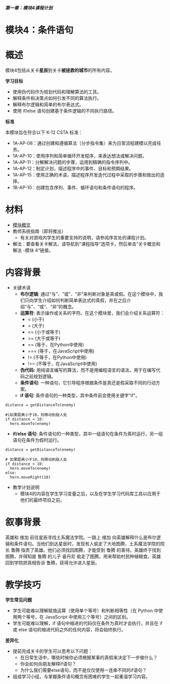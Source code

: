 ##### 第一章：模块4课程计划
# 模块4：条件语句

# 概述
模块4包括从关卡**星辰**到关卡**被拯救的城市**的所有内容。

**学习目标**

   - 使用伪代码作为规划代码和理解算法的工具。
   - 解释条件和决策点如何引发不同的算法执行。
   - 解释布尔逻辑和简单的布尔表达式。
   - 使用 if/else 语句创建基于条件逻辑的不同执行路径。

**标准**

本模块旨在符合以下 K-12 CSTA 标准：

   - 1A-AP-08：通过创建和遵循算法（分步指令集）来为日常流程建模以完成任务。
   - 1A-AP-10：使用序列和简单循环开发程序，来表达想法或解决问题。
   - 1A-AP-11：分解解决问题的步骤，运用到精确的指令序列中。
   - 1A-AP-12：制定计划，描述程序中的事件、目标和预期结果。
   - 1A-AP-15：使用正确的术语，描述程序开发迭代过程中采取的步骤和做出的选择。
   - 1B-AP-10：创建包含序列、事件、循环语句和条件语句的程序。

# 材料

- [模块概览](/teachers/resources/chapter1module4overview-zh-HANS)
- 教师系统指南（即将推出）
    - 有关对游戏内学生的重要支持的说明，请参阅序言处的课程计划。
- 解法：要查看关卡解法，请导航到“课程指导“选项卡，然后单击“关卡概览和解法 -模块 4“链接。

# 内容背景

- 关键术语
    - **布尔逻辑**: 通过“与”、“或”、“非”来判断对象是真或假。在这个模块中，我们只向学生介绍如何判断简单表达式的真假，并在之后介绍“与”、“或”、“非”的概念。
    - **运算符**:  表示操作或关系的字符。在这个模块里，我们会介绍关系运算符：
        - &lt; (小于)
        - &gt; (大于)
        - &lt;= (小于或等于)
        - &gt;= (大于或等于)
        - == (等于，在Python中使用)
        - === (等于，在JavaScript中使用)
        - != (不等于，在Python中使用)
        - !== (不等于，在JavaScript中使用)
    - **伪代码:** 用纯语言编写的算法，而不是用编程语言的语法，用于在编写代码之前规划逻辑。
    - **条件语句**: 一种语句，它引导程序根据条件是真还是假采取不同的行动方案。
    - **if 语句**: 条件语句的一种类型，其中条件前会使用关键字“if“。

```
distance = getDistanceTo(enemy)

#i如果距离小于10，则移动到敌人处
if distance < 10:
  hero.moveTo(enemy)
```

   - **if/else 语句**: 条件语句的一种类型，其中一组语句在条件为真时运行，另一组语句在条件为假时运行。

```
distance = getDistanceTo(enemy)

# 如果距离小于10，则移动到敌人处
if distance < 10:
  hero.moveTo(enemy)
else:
  hero.moveRight(10)
```

- 教学计划说明
    - 模块4的内容在学生学习变量之后，以及在学生学习代码库工具以应用于他们的最终项目之前。

# 叙事背景

英雄和 维加 前往星辰寻找土系魔法学院。一路上 维加 向英雄解释什么是布尔逻辑和条件语句。当他们到达星辰时，发现有人偷走了大地图腾，土系魔法学院的院长 鲁腾 指责了英雄。他们必须找回图腾，才能受到 鲁腾 的善待。英雄终于找到图腾，并得知是 鲁腾 的儿子 睿丹尼 偷走了图腾，用来帮助村民种植粮食。英雄回到学院把真相告诉 鲁腾，获得允许进入星辰。


# 教学技巧

**学生常见问题**

- 学生可能难以理解赋值运算（使用单个等号）和判断相等性（在 Python 中使用两个等号，在 JavaScript 中使用三个等号）之间的区别。
- 学生可能难以理解，if 语句中缩进的代码仅在条件为真时才会执行，并且在 if 或 else 语句的缩进代码之外的任何内容，将会始终执行。

**差异化**

- 提前完成关卡的学生可以思考以下问题：
    - 在日常生活中，哪些时候你必须根据某事的真假来决定下一步做什么？
    - 你会如何向朋友解释if语句？
    - 为什么我们需要else语句，而不是仅仅使用一连串不同的if语句？
- 组成学习小组，与掌握条件语句概念有困难的学生一起重温学习内容。
